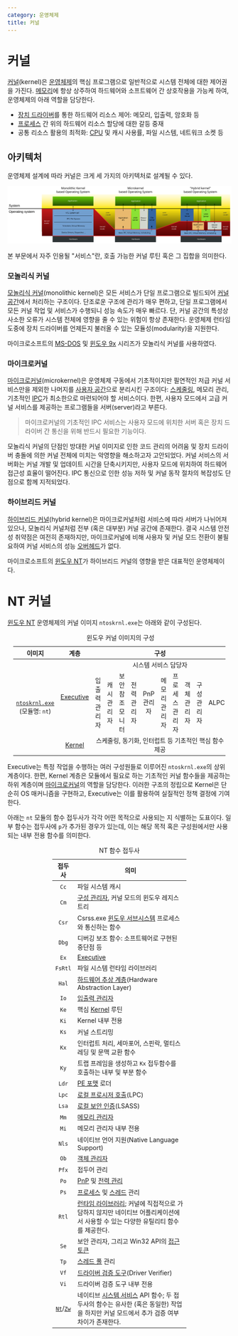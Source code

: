```yaml
---
category: 운영체제
title: 커널
---
```

# 커널
[커널](https://ko.wikipedia.org/wiki/커널_(컴퓨팅))(kernel)은 [운영체제](https://ko.wikipedia.org/wiki/운영체제)의 핵심 프로그램으로 일반적으로 시스템 전체에 대한 제어권을 가진다. [메모리](ko.Memory.md)에 항상 상주하여 하드웨어와 소프트웨어 간 상호작용을 가능케 하여, 운영체제의 아래 역할을 담당한다.

* [장치 드라이버](ko.Driver.md#장치-드라이버)를 통한 하드웨어 리소스 제어: 메모리, 입출력, 암호화 등
* [프로세스](ko.Process.md) 간 위의 하드웨어 리소스 할당에 대한 갈등 중재
* 공통 리소스 활용의 최적화: [CPU](ko.Processor.md) 및 캐시 사용률, 파일 시스템, 네트워크 소켓 등

## 아키텍처
운영체제 설계에 따라 커널은 크게 세 가지의 아키텍처로 설계될 수 있다.

![커널 설계에 따른 아키텍처<sub><i>출처: <a href="https://commons.wikimedia.org/wiki/File:OS-structure2.svg">위키미디어</a></i></sub>](./images/kernel_structures.svg)

본 부문에서 자주 인용될 "서비스"란, 호출 가능한 커널 루틴 혹은 그 집합을 의미한다.

### 모놀리식 커널
[모놀리식 커널](https://ko.wikipedia.org/wiki/모놀리식_커널)(monolithic kernel)은 모든 서비스가 단일 프로그램으로 빌드되어 [커널 공간](ko.Processor.md#보호-링)에서 처리하는 구조이다. 단조로운 구조에 관리가 매우 편하고, 단일 프로그램에서 모든 커널 작업 및 서비스가 수행되니 성능 속도가 매우 빠르다. 단, 커널 공간의 특성상 사소한 오류가 시스템 전체에 영향을 줄 수 있는 위험이 항상 존재한다. 운영체제 런타임 도중에 장치 드라이버를 언제든지 불러올 수 있는 모듈성(modularity)을 지원한다.

마이크로소프트의 [MS-DOS](https://ko.wikipedia.org/wiki/MS-DOS) 및 [윈도우 9x](https://ko.wikipedia.org/wiki/윈도우_9x) 시리즈가 모놀리식 커널를 사용하였다.

### 마이크로커널
[마이크로커널](https://ko.wikipedia.org/wiki/마이크로커널)(microkernel)은 운영체제 구동에서 기초적이지만 필연적인 저급 커널 서비스만을 제외한 나머지를 [사용자 공간](ko.Processor.md#보호-링)으로 분리시킨 구조이다: [스케줄링](ko.Processor.md#스케줄링), 메모리 관리, 기초적인 [IPC](ko.Process.md#프로세스-간-통신)가 최소한으로 마련되어야 할 서비스이다. 한편, 사용자 모드에서 고급 커널 서비스를 제공하는 프로그램들을 서버(server)라고 부른다.

> 마이크로커널의 기초적인 IPC 서비스는 사용자 모드에 위치한 서버 혹은 장치 드라이버 간 통신을 위해 반드시 필요한 기능이다.

모놀리식 커널의 단점인 방대한 커널 이미지로 인한 코드 관리의 어려움 및 장치 드라이버 충돌에 의한 커널 전체에 미치는 악영향을 해소하고자 고안되었다. 커널 서비스의 서버화는 커널 개발 및 업데이트 시간을 단축시키지만, 사용자 모드에 위치하여 하드웨어 접근성 효율이 떨어진다. IPC 통신으로 인한 성능 저하 및 커널 동작 절차의 복잡성도 단점으로 함께 지적되었다.

### 하이브리드 커널
[하이브리드 커널](https://ko.wikipedia.org/wiki/하이브리드_커널)(hybrid kernel)은 마이크로커널처럼 서비스에 따라 서버가 나뉘어져 있으나, 모놀리식 커널처럼 전부 (혹은 대부분) 커널 공간에 존재한다. 결국 시스템 안전성 취약점은 여전히 존재하지만, 마이크로커널에 비해 사용자 및 커널 모드 전환이 불필요하여 커널 서비스의 성능 [오버헤드](https://ko.wikipedia.org/wiki/오버헤드)가 없다.

마이크로소프트의 [윈도우 NT](ko.Windows.md)가 하이브리드 커널의 영향을 받은 대표적인 운영체제이다.

# NT 커널
[윈도우 NT](ko.Windows.md) 운영체제의 커널 이미지 `ntoskrnl.exe`는 아래와 같이 구성된다.

<table style="width: 95%; margin: auto;">
<caption style="caption-side: top;">윈도우 커널 이미지의 구성</caption>
<colgroup><col style="width: 15%;"/><col style="width: 15%;"/><col/><col/><col/><col/><col/><col/><col/><col/><col/><col/></colgroup>
<thead><tr><th style="text-align: center;">이미지</th><th style="text-align: center;">계층</th><th colspan="10" style="text-align: center;">구성</th></tr></thead>
<tbody><tr><td rowspan="3" style="text-align: center;"><a href="https://ko.wikipedia.org/wiki/Ntoskrnl.exe"><code>ntoskrnl.exe</code></a><br/>(모듈명: <code>nt</code>)</td><td rowspan="2" style="text-align: center;"><a href="https://en.wikipedia.org/wiki/Architecture_of_Windows_NT#Executive">Executive</td><td colspan="10" style="text-align: center;">시스템 서비스 담당자</td></tr><tr><td style="text-align: center;">입출력 관리자</td><td style="text-align: center;">캐시 관리자</td><td style="text-align: center;">보안 참조 모니터</td><td style="text-align: center;">전력 관리자</td><td style="text-align: center;">PnP 관리자</td><td style="text-align: center;">메모리 관리자</td><td style="text-align: center;">프로세스 관리자</td><td style="text-align: center;">객체 관리자</td><td style="text-align: center;">구성 관리자</td><td style="text-align: center;">ALPC</td></tr>
<tr><td style="text-align: center;"><a href="https://en.wikipedia.org/wiki/Architecture_of_Windows_NT#Kernel">Kernel</a></td><td colspan="10" style="text-align: center;">스케줄링, 동기화, 인터럽트 등 기초적인 핵심 함수 제공</td></tr></tbody>
</table>

Executive는 특정 작업을 수행하는 여러 구성원들로 이루어진 `ntoskrnl.exe`의 상위 계층이다. 한편, Kernel 계층은 모듈에서 필요로 하는 기초적인 커널 함수들을 제공하는 하위 계층이며 [마이크로커널](#마이크로커널)의 역할을 담당한다. 이러한 구조의 정립으로 Kernel은 단순히 OS 매커니즘을 구현하고, Executive는 이를 활용하여 실질적인 정책 결정에 기여한다.

아래는 `nt` 모듈의 함수 접두사가 각각 어떤 목적으로 사용되는 지 식별하는 도표이다. 일부 함수는 접두사에 `p`가 추가된 경우가 있는데, 이는 해당 목적 혹은 구성원에서만 사용되는 내부 전용 함수를 의미한다.

<table style="width: 60%; margin: auto;">
<caption style="caption-side: top;">NT 함수 접두사</caption>
<colgroup><col style="width: 15%;"/><col style="width: 85%;"/></colgroup>
<thead><tr><th style="text-align: center;">접두사</th><th style="text-align: center;">의미</th></tr></thead>
<tbody>
<tr><td style="text-align: center;"><code>Cc</code></td><td>파일 시스템 캐시</td></tr>
<tr><td style="text-align: center;"><code>Cm</code></td><td><a href="#구성-관리자">구성 관리자</a>, 커널 모드의 윈도우 레지스트리</td></tr>
<tr><td style="text-align: center;"><code>Csr</code></td><td>Csrss.exe <a href="ko.Subsystem.md#윈도우-서브시스템">윈도우 서브시스템</a> 프로세스와 통신하는 함수</td></tr>
<tr><td style="text-align: center;"><code>Dbg</code></td><td>디버깅 보조 함수: 소프트웨어로 구현된 중단점 등</td></tr>
<tr><td style="text-align: center;"><code>Ex</code></td><td><a href="https://en.wikipedia.org/wiki/Architecture_of_Windows_NT#Executive">Executive</a></td></tr>
<tr><td style="text-align: center;"><code>FsRtl</code></td><td>파일 시스템 런타임 라이브러리</td></tr>
<tr><td style="text-align: center;"><code>Hal</code></td><td><a href="#하드웨어-추상-계층">하드웨어 추상 계층</a>(Hardware Abstraction Layer)</td></tr>
<tr><td style="text-align: center;"><code>Io</code></td><td><a href="#입출력-관리자">입출력 관리자</a></td></tr>
<tr><td style="text-align: center;"><code>Ke</code></td><td>핵심 <a href="https://en.wikipedia.org/wiki/Architecture_of_Windows_NT#Kernel">Kernel</a> 루틴</td></tr>
<tr><td style="text-align: center;"><code>Ki</code></td><td>Kernel 내부 전용</td></tr>
<tr><td style="text-align: center;"><code>Ks</code></td><td>커널 스트리밍</td></tr>
<tr><td style="text-align: center;"><code>Kx</code></td><td>인터럽트 처리, 세마포어, 스핀락, 멀티스레딩 및 문맥 교환 함수</td></tr>
<tr><td style="text-align: center;"><code>Ky</code></td><td>트랩 프레임을 생성하고 <code>Kx</code> 접두함수를 호출하는 내부 및 부분 함수</td></tr>
<tr><td style="text-align: center;"><code>Ldr</code></td><td><a href="https://ko.wikipedia.org/wiki/PE_포맷">PE 포맷</a> 로더</td></tr>
<tr><td style="text-align: center;"><code>Lpc</code></td><td><a href="https://ko.wikipedia.org/wiki/로컬_프로시저_호출">로컬 프로시저 호출</a>(LPC)</td></tr>
<tr><td style="text-align: center;"><code>Lsa</code></td><td><a href="https://ko.wikipedia.org/wiki/로컬_보안_인증_하위_시스템_서비스">로컬 보안 인증</a>(LSASS)</td></tr>
<tr><td style="text-align: center;"><code>Mm</code></td><td><a href="#메모리-관리자">메모리 관리자</a></td></tr>
<tr><td style="text-align: center;"><code>Mi</code></td><td>메모리 관리자 내부 전용</td></tr>
<tr><td style="text-align: center;"><code>Nls</code></td><td>네이티브 언어 지원(Native Language Support)</td></tr>
<tr><td style="text-align: center;"><code>Ob</code></td><td><a href="#객체-관리자">객체 관리자</a></td></tr>
<tr><td style="text-align: center;"><code>Pfx</code></td><td>접두어 관리</td></tr>
<tr><td style="text-align: center;"><code>Po</code></td><td><a href="#PnP-관리자">PnP</a> 및 <a href="#전력-관리자">전력 관리</a></td></tr>
<tr><td style="text-align: center;"><code>Ps</code></td><td><a href="ko.Process.md">프로세스</a> 및 <a href="ko.Process.md#스레드">스레드</a> 관리</td></tr>
<tr><td style="text-align: center;"><code>Rtl</code></td><td><a href="https://ko.wikipedia.org/wiki/런타임_라이브러리">런타임 라이브러리</a>; 커널에 직접적으로 가담하지 않지만 네이티브 어플리케이션에서 사용할 수 있는 다양한 유틸리티 함수를 제공한다.</td></tr>
<tr><td style="text-align: center;"><code>Se</code></td><td>보안 관리자, 그리고 Win32 API의 <a href="https://en.wikipedia.org/wiki/Access_token">접근 토큰</a></td></tr>
<tr><td style="text-align: center;"><code>Tp</code></td><td><a href="https://en.wikipedia.org/wiki/Thread_pool">스레드 풀</a> 관리</a></td></tr>
<tr><td style="text-align: center;"><code>Vf</code></td><td><a href="https://learn.microsoft.com/en-us/windows-hardware/drivers/devtest/driver-verifier">드라이버 검증 도구</a>(Driver Verifier)</td></tr>
<tr><td style="text-align: center;"><code>Vi</code></td><td>드라이버 검증 도구 내부 전용</td></tr>
<tr><td style="text-align: center;"><a href="ko.WinAPI.md#nt와-zw-접두사-시스템-서비스-비교"><code>Nt</code></a>/<a href="ko.WinAPI.md#nt와-zw-접두사-시스템-서비스-비교"><code>Zw</code></a></td><td>네이티브 <a href="ko.WinAPI.md#시스템-서비스">시스템 서비스</a> API 함수; 두 접두사의 함수는 유사한 (혹은 동일한) 작업을 하지만 커널 모드에서 추가 검증 여부 차이가 존재한다.</td></tr>
</tbody>
</table>
